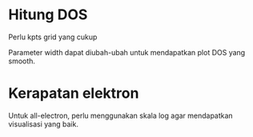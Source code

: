 # Hitung DOS

Perlu kpts grid yang cukup

Parameter width dapat diubah-ubah untuk mendapatkan plot DOS yang smooth.

# Kerapatan elektron

Untuk all-electron, perlu menggunakan skala log agar mendapatkan visualisasi
yang baik.